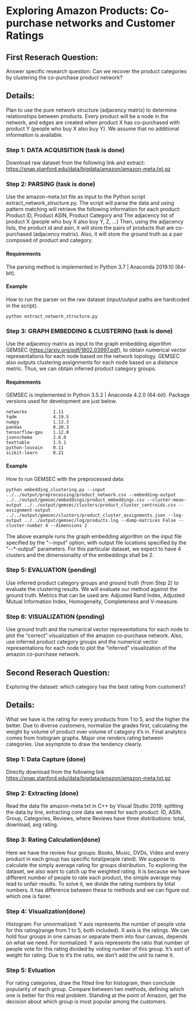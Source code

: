 # Exploring Amazon Products: Co-purchase networks and Customer Ratings

## First Reserach Question:
Answer specific research question: Can we recover the product categories by clustering the co-purchase product network?

## Details: 
Plan to use the pure network structure (adjacency matrix) to determine relationships between products. Every product will be a node in the network, and edges are created when product X has co-purchased with product Y (people who buy X also buy Y). We assume that no additional information is available.

### Step 1: DATA ACQUISITION (task is done)
Download raw dataset from the following link and extract: 
https://snap.stanford.edu/data/bigdata/amazon/amazon-meta.txt.gz

### Step 2: PARSING (task is done)
Use the amazon-meta.txt file as input to the Python script extract_network_structure.py. The script will parse the data and using pattern matching will retrieve the following information for each product:
Product ID, Product ASIN, Product Category and
The adjacency list of product X (people who buy X also buy Y, Z, ...)
Then, using the adjacency lists, the product id and asin, it will store the pairs of products that are co-purchased (adjacency matrix). Also, it will store the ground truth as a pair composed of product and category.

#### Requirements

The parsing method is implemented in Python 3.7 | Anaconda 2019.10 (64-bit).

#### Example
How to run the parser on the raw dataset (input/output paths are hardcoded in the script).

```
python extract_network_structure.py
```

### Step 3: GRAPH EMBEDDING & CLUSTERING (task is done)
Use the adjacency matrix as input to the graph embedding algorithm GEMSEC (https://arxiv.org/pdf/1802.03997.pdf), to obtain numerical vector representations for each node based on the network topology. GEMSEC also outputs clustering assignments for each node based on a distance metric. Thus, we can obtain inferred product category groups. 

#### Requirements

GEMSEC is implemented in Python 3.5.2 | Anaconda 4.2.0 (64-bit). Package versions used for development are just below.
```
networkx          1.11
tqdm              4.19.5
numpy             1.13.3
pandas            0.20.3
tensorflow-gpu    1.12.0
jsonschema        2.6.0
texttable         1.5.1
python-louvain    0.11
scikit-learn      0.21
```
#### Example
How to run GEMSEC with the preprocessed data:

```
python embedding_clustering.py --input ../../output/preprocessing/product_network.csv --embedding-output ../../output/gemsec/embeddings/product_embeddings.csv --cluster-mean-output ../../output/gemsec/clusters/product_cluster_centroids.csv --assignment-output ../../output/gemsec/clusters/product_cluster_assignments.json --log-output ../../output/gemsec/log/products.log --dump-matrices False --cluster-number 4 --dimensions 2
```
The above example runs the graph embedding algorithm on the input file specified by the "--input" option, with output file locations specified by the "--\*-output" parameters. For this particular dataset, we expect to have 4 clusters and the dimensionality of the embeddings shall be 2.

### Step 5: EVALUATION (pending)
Use inferred product category groups and ground truth (from Step 2) to evaluate the clustering results. We will evaluate our method against the ground truth. Metrics that can be used are: Adjusted Rand Index, Adjusted Mutual Information Index, Homogeneity, Completeness and V-measure. 

### Step 6: VISUALIZATION (pending)
Use ground truth and the numerical vector representations for each node to plot the “correct” visualization of the amazon co-purchase network. Also, use inferred product category groups and the numerical vector representations for each node to plot the “inferred” visualization of the amazon co-purchase network.









## Second Reserach Question:
Exploring the dataset: which category has the best rating from customers?

## Details: 
What we have is the rating for every products from 1 to 5, and the higher the better. Due to diverse customers, normalize the grades first, calculating the weight by volume of product over volume of category it’s in. Final analytics comes from histogram graphs. Major one renders rating between categories. Use asymptote to draw the tendency clearly. 

### Step 1: Data Capture (done)
Directly download from the following link
https://snap.stanford.edu/data/bigdata/amazon/amazon-meta.txt.gz

### Step 2: Extracting (done)
Read the data file amazon-meta.txt in C++ by Visual Studio 2019, splitting the data by line, extracting core data we need for each product: ID, ASIN, Group, Categories, Reviews, where Reviews have three distributions: total, download, avg rating. 

### Step 3: Rating Calculation(done)
Here we have the review four groups: Books, Music, DVDs, Video and every product in each group has specific total(people rated). We suppose to calculate the simply average rating for groups distribution. To exploring the dataset, we also want to catch up the weighted rating. It is because we have different number of people to rate each product, the simple average may lead to unfair results. To solve it, we divide the rating numbers by total numbers. It has difference between these to methods and we can figure out which one is fairer. 

### Step 4: Visualization(done)
Histogram: For unnormalized: Y axis represents the number of people vote for this rating(range from 1 to 5, both included). X axis is the ratings. We can hold four groups in one canvas or separate them into four canvas, depends on what we need.
For normalized: Y axis represents the ratio that number of people vote for this rating divided by voting number of this group. It’s sort of weight for rating. Due to it’s the ratio, we don’t add the unit to name it. 

### Step 5: Evluation 
For rating categories, draw the fitted line for histogram, then conclude popularity of each group. Compare between two methods, defining which one is better for this real problem. Standing at the point of Amazon, get the decision about which group is most popular among the customers. 

